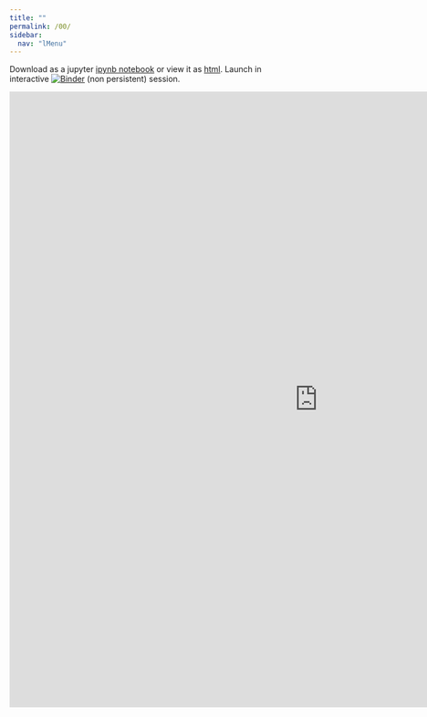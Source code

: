 ```yaml
---
title: ""
permalink: /00/
sidebar:
  nav: "lMenu"
---
```


Download as a jupyter [ipynb notebook](https://datascience-intro.github.io/1MS041-2020/lectures/00.ipynb) or view it as [html](https://datascience-intro.github.io/1MS041-2020/lectures/00.html).
Launch in interactive <a  href="https://mybinder.org/v2/gh/datascience-intro/1MS041-2020/gh-pages?filepath=lectures%2F00.ipynb" target="_blank"><img src="https://mybinder.org/badge_logo.svg" alt="Binder"></img></a> (non persistent) session.

<iframe src="https://datascience-intro.github.io/1MS041-2020/lectures/00.html" width="1080" height="1080" frameborder="0"></iframe>

    